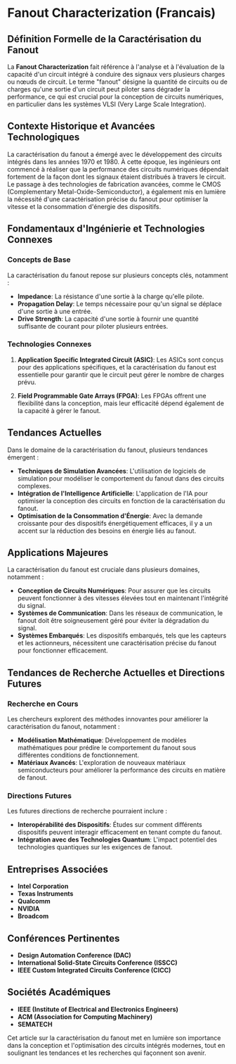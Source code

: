 # Fanout Characterization (Francais)

## Définition Formelle de la Caractérisation du Fanout

La **Fanout Characterization** fait référence à l'analyse et à l'évaluation de la capacité d'un circuit intégré à conduire des signaux vers plusieurs charges ou nœuds de circuit. Le terme "fanout" désigne la quantité de circuits ou de charges qu'une sortie d'un circuit peut piloter sans dégrader la performance, ce qui est crucial pour la conception de circuits numériques, en particulier dans les systèmes VLSI (Very Large Scale Integration).

## Contexte Historique et Avancées Technologiques

La caractérisation du fanout a émergé avec le développement des circuits intégrés dans les années 1970 et 1980. À cette époque, les ingénieurs ont commencé à réaliser que la performance des circuits numériques dépendait fortement de la façon dont les signaux étaient distribués à travers le circuit. Le passage à des technologies de fabrication avancées, comme le CMOS (Complementary Metal-Oxide-Semiconductor), a également mis en lumière la nécessité d'une caractérisation précise du fanout pour optimiser la vitesse et la consommation d'énergie des dispositifs.

## Fondamentaux d'Ingénierie et Technologies Connexes

### Concepts de Base

La caractérisation du fanout repose sur plusieurs concepts clés, notamment :

- **Impedance**: La résistance d'une sortie à la charge qu'elle pilote.
- **Propagation Delay**: Le temps nécessaire pour qu'un signal se déplace d'une sortie à une entrée.
- **Drive Strength**: La capacité d'une sortie à fournir une quantité suffisante de courant pour piloter plusieurs entrées.

### Technologies Connexes

1. **Application Specific Integrated Circuit (ASIC)**: Les ASICs sont conçus pour des applications spécifiques, et la caractérisation du fanout est essentielle pour garantir que le circuit peut gérer le nombre de charges prévu.
  
2. **Field Programmable Gate Arrays (FPGA)**: Les FPGAs offrent une flexibilité dans la conception, mais leur efficacité dépend également de la capacité à gérer le fanout.

## Tendances Actuelles

Dans le domaine de la caractérisation du fanout, plusieurs tendances émergent :

- **Techniques de Simulation Avancées**: L'utilisation de logiciels de simulation pour modéliser le comportement du fanout dans des circuits complexes.
- **Intégration de l'Intelligence Artificielle**: L'application de l'IA pour optimiser la conception des circuits en fonction de la caractérisation du fanout.
- **Optimisation de la Consommation d'Énergie**: Avec la demande croissante pour des dispositifs énergétiquement efficaces, il y a un accent sur la réduction des besoins en énergie liés au fanout.

## Applications Majeures

La caractérisation du fanout est cruciale dans plusieurs domaines, notamment :

- **Conception de Circuits Numériques**: Pour assurer que les circuits peuvent fonctionner à des vitesses élevées tout en maintenant l'intégrité du signal.
- **Systèmes de Communication**: Dans les réseaux de communication, le fanout doit être soigneusement géré pour éviter la dégradation du signal.
- **Systèmes Embarqués**: Les dispositifs embarqués, tels que les capteurs et les actionneurs, nécessitent une caractérisation précise du fanout pour fonctionner efficacement.

## Tendances de Recherche Actuelles et Directions Futures

### Recherche en Cours

Les chercheurs explorent des méthodes innovantes pour améliorer la caractérisation du fanout, notamment :

- **Modélisation Mathématique**: Développement de modèles mathématiques pour prédire le comportement du fanout sous différentes conditions de fonctionnement.
- **Matériaux Avancés**: L'exploration de nouveaux matériaux semiconducteurs pour améliorer la performance des circuits en matière de fanout.

### Directions Futures

Les futures directions de recherche pourraient inclure :

- **Interopérabilité des Dispositifs**: Études sur comment différents dispositifs peuvent interagir efficacement en tenant compte du fanout.
- **Intégration avec des Technologies Quantum**: L'impact potentiel des technologies quantiques sur les exigences de fanout.

## Entreprises Associées

- **Intel Corporation**
- **Texas Instruments**
- **Qualcomm**
- **NVIDIA**
- **Broadcom**

## Conférences Pertinentes

- **Design Automation Conference (DAC)**
- **International Solid-State Circuits Conference (ISSCC)**
- **IEEE Custom Integrated Circuits Conference (CICC)**

## Sociétés Académiques

- **IEEE (Institute of Electrical and Electronics Engineers)**
- **ACM (Association for Computing Machinery)**
- **SEMATECH**

Cet article sur la caractérisation du fanout met en lumière son importance dans la conception et l'optimisation des circuits intégrés modernes, tout en soulignant les tendances et les recherches qui façonnent son avenir.